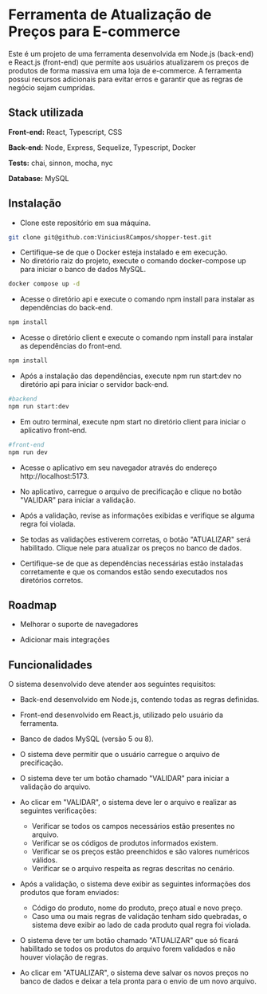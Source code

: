 
# Ferramenta de Atualização de Preços para E-commerce

Este é um projeto de uma ferramenta desenvolvida em Node.js (back-end) e React.js (front-end) que permite aos usuários atualizarem os preços de produtos de forma massiva em uma loja de e-commerce. A ferramenta possui recursos adicionais para evitar erros e garantir que as regras de negócio sejam cumpridas.
## Stack utilizada

**Front-end:** React, Typescript, CSS

**Back-end:** Node, Express, Sequelize, Typescript, Docker

**Tests:**  chai, sinnon, mocha, nyc

**Database:** MySQL


## Instalação

* Clone este repositório em sua máquina.
```bash
git clone git@github.com:ViniciusRCampos/shopper-test.git
```
* Certifique-se de que o Docker esteja instalado e em execução.
* No diretório raiz do projeto, execute o comando docker-compose up para iniciar o banco de dados MySQL.

```bash
docker compose up -d
```

* Acesse o diretório api e execute o comando npm install para instalar as dependências do back-end.
```bash
npm install
```
* Acesse o diretório client e execute o comando npm install para instalar as dependências do front-end.

```bash
npm install
```

* Após a instalação das dependências, execute npm run start:dev no diretório api para iniciar o servidor back-end.

```bash
#backend
npm run start:dev
```

* Em outro terminal, execute npm start no diretório client para iniciar o aplicativo front-end.

```bash
#front-end
npm run dev
```

* Acesse o aplicativo em seu navegador através do endereço http://localhost:5173.

* No aplicativo, carregue o arquivo de precificação e clique no botão "VALIDAR" para iniciar a validação.
* Após a validação, revise as informações exibidas e verifique se alguma regra foi violada.
* Se todas as validações estiverem corretas, o botão "ATUALIZAR" será habilitado. Clique nele para atualizar os preços no banco de dados.
* Certifique-se de que as dependências necessárias estão instaladas corretamente e que os comandos estão sendo executados nos diretórios corretos.







## Roadmap

- Melhorar o suporte de navegadores

- Adicionar mais integrações


## Funcionalidades

O sistema desenvolvido deve atender aos seguintes requisitos:

* Back-end desenvolvido em Node.js, contendo todas as regras definidas.
* Front-end desenvolvido em React.js, utilizado pelo usuário da ferramenta.
* Banco de dados MySQL (versão 5 ou 8).
* O sistema deve permitir que o usuário carregue o arquivo de precificação.
* O sistema deve ter um botão chamado "VALIDAR" para iniciar a validação do arquivo.
* Ao clicar em "VALIDAR", o sistema deve ler o arquivo e realizar as seguintes verificações:
    * Verificar se todos os campos necessários estão presentes no arquivo.
    * Verificar se os códigos de produtos informados existem.
    * Verificar se os preços estão preenchidos e são valores numéricos válidos.
    * Verificar se o arquivo respeita as regras descritas no cenário.
* Após a validação, o sistema deve exibir as seguintes informações dos produtos que foram enviados:
    * Código do produto, nome do produto, preço atual e novo preço.
    * Caso uma ou mais regras de validação tenham sido quebradas, o sistema deve exibir ao lado de cada produto qual regra foi violada.

* O sistema deve ter um botão chamado "ATUALIZAR" que só ficará habilitado se todos os produtos do arquivo forem validados e não houver violação de regras.

* Ao clicar em "ATUALIZAR", o sistema deve salvar os novos preços no banco de dados e deixar a tela pronta para o envio de um novo arquivo.
